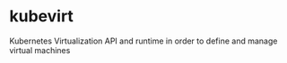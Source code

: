 # kubevirt
Kubernetes Virtualization API and runtime in order to define and manage virtual machines
